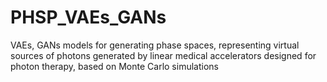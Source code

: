 # PHSP_VAEs_GANs
VAEs, GANs models for generating  phase  spaces, representing virtual sources of photons generated by linear medical accelerators designed for photon therapy, based on Monte Carlo simulations
